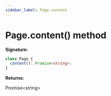 ```yaml
---
sidebar_label: Page.content
---
```


# Page.content() method

**Signature:**

```typescript
class Page {
  content(): Promise<string>;
}
```

**Returns:**

Promise&lt;string&gt;
